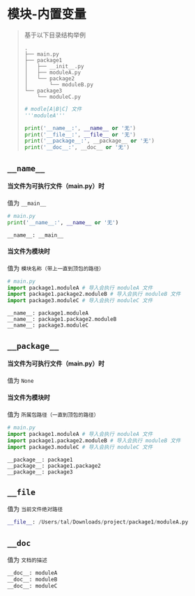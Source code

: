 # 模块-内置变量

> 基于以下目录结构举例
>
> ```
> .
> ├── main.py
> ├── package1
> │   ├── __init__.py
> │   ├── moduleA.py
> │   └── package2
> │       └── moduleB.py
> └── package3
>     └── moduleC.py
> ```
>
> ```python
> # modle[A|B|C] 文件
> '''moduleA'''
> 
> print('__name__:', __name__ or '无')
> print('__file__:', __file__ or '无')
> print('__package__:', __package__ or '无')
> print('__doc__:', __doc__ or '无')
> ```

## `__name__`

#### 当文件为可执行文件（main.py）时

值为 `__main__`

```python
# main.py
print('__name__:', __name__ or '无')
```

```shell
__name__: __main__
```

#### 当文件为模块时

值为 `模块名称（带上一直到顶包的路径）`

```python
# main.py
import package1.moduleA # 导入会执行 moduleA 文件
import package1.package2.moduleB # 导入会执行 moduleB 文件
import package3.moduleC # 导入会执行 moduleC 文件
```

```shell
__name__: package1.moduleA
__name__: package1.package2.moduleB
__name__: package3.moduleC
```

## `__package__`

#### 当文件为可执行文件（main.py）时

值为 `None`

#### 当文件为模块时

值为 `所属包路径（一直到顶包的路径）`

```python
# main.py
import package1.moduleA # 导入会执行 moduleA 文件
import package1.package2.moduleB # 导入会执行 moduleB 文件
import package3.moduleC # 导入会执行 moduleC 文件
```

```shell
__package__: package1
__package__: package1.package2
__package__: package3
```

## `__file`

值为 `当前文件绝对路径`

```python
__file__: /Users/tal/Downloads/project/package1/moduleA.py
```

## `__doc`

值为 `文档的描述`

```python
__doc__: moduleA
__doc__: moduleB
__doc__: moduleC
```

